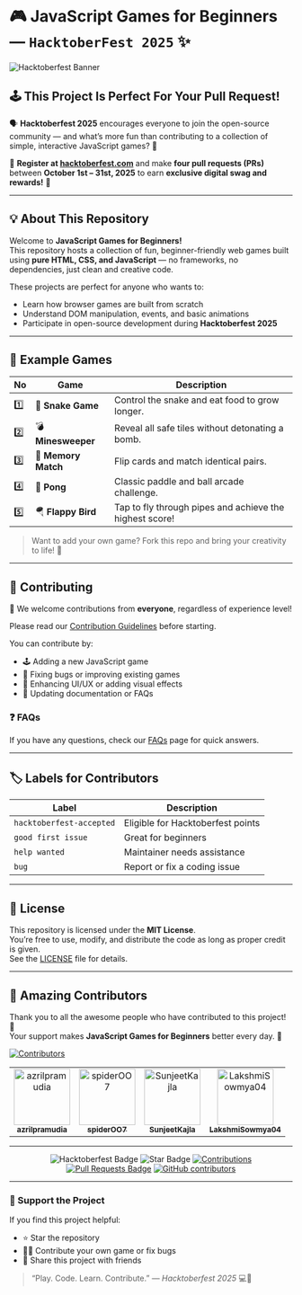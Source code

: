 # 🎮 JavaScript Games for Beginners — `HacktoberFest 2025` ✨

![Hacktoberfest Banner](https://github.com/azrilpramudia/javascript-games/raw/main/.github/banner.png)

## 🕹️ This Project Is Perfect For Your Pull Request!

🗣 **Hacktoberfest 2025** encourages everyone to join the open-source community — and what’s more fun than contributing to a collection of simple, interactive JavaScript games? 🎯

📢 **Register at [hacktoberfest.com](https://hacktoberfest.com)** and make **four pull requests (PRs)** between **October 1st – 31st, 2025** to earn **exclusive digital swag and rewards!** 🚀

---

## 💡 About This Repository

Welcome to **JavaScript Games for Beginners!**  
This repository hosts a collection of fun, beginner-friendly web games built using **pure HTML, CSS, and JavaScript** — no frameworks, no dependencies, just clean and creative code.

These projects are perfect for anyone who wants to:

- Learn how browser games are built from scratch
- Understand DOM manipulation, events, and basic animations
- Participate in open-source development during **Hacktoberfest 2025**

---

## 📂 Example Games

| No  | Game                | Description                                             |
| --- | ------------------- | ------------------------------------------------------- |
| 1️⃣  | 🐍 **Snake Game**   | Control the snake and eat food to grow longer.          |
| 2️⃣  | 💣 **Minesweeper**  | Reveal all safe tiles without detonating a bomb.        |
| 3️⃣  | 🧩 **Memory Match** | Flip cards and match identical pairs.                   |
| 4️⃣  | 🏓 **Pong**         | Classic paddle and ball arcade challenge.               |
| 5️⃣  | 🪂 **Flappy Bird**  | Tap to fly through pipes and achieve the highest score! |

> Want to add your own game? Fork this repo and bring your creativity to life! 🎨

---

## 🧠 Contributing

🎉 We welcome contributions from **everyone**, regardless of experience level!

Please read our [Contribution Guidelines](./CONTRIBUTING.md) before starting.

You can contribute by:

- 🕹️ Adding a new JavaScript game
- 🐞 Fixing bugs or improving existing games
- 💅 Enhancing UI/UX or adding visual effects
- 📘 Updating documentation or FAQs

### ❓ FAQs

If you have any questions, check our [FAQs](./Faqs.md) page for quick answers.

---

## 🏷️ Labels for Contributors

| Label                    | Description                       |
| ------------------------ | --------------------------------- |
| `hacktoberfest-accepted` | Eligible for Hacktoberfest points |
| `good first issue`       | Great for beginners               |
| `help wanted`            | Maintainer needs assistance       |
| `bug`                    | Report or fix a coding issue      |

---

## 📜 License

This repository is licensed under the **MIT License**.  
You’re free to use, modify, and distribute the code as long as proper credit is given.  
See the [LICENSE](./LICENSE) file for details.

---

## 💫 Amazing Contributors

Thank you to all the awesome people who have contributed to this project! 🎉  
Your support makes **JavaScript Games for Beginners** better every day. 💪

[![Contributors](https://contrib.rocks/image?repo=azrilpramudia/javascript-games)](https://github.com/azrilpramudia/javascript-games/graphs/contributors)

<!-- readme: contributors -start -->
<table>
	<tbody>
		<tr>
            <td align="center">
                <a href="https://github.com/azrilpramudia">
                    <img src="https://avatars.githubusercontent.com/u/107488372?v=4" width="100;" alt="azrilpramudia"/>
                    <br />
                    <sub><b>azrilpramudia</b></sub>
                </a>
            </td>
            <td align="center">
                <a href="https://github.com/spiderOO7">
                    <img src="https://avatars.githubusercontent.com/u/120004473?v=4" width="100;" alt="spiderOO7"/>
                    <br />
                    <sub><b>spiderOO7</b></sub>
                </a>
            </td>
            <td align="center">
                <a href="https://github.com/SunjeetKajla">
                    <img src="https://avatars.githubusercontent.com/u/206449884?v=4" width="100;" alt="SunjeetKajla"/>
                    <br />
                    <sub><b>SunjeetKajla</b></sub>
                </a>
            </td>
            <td align="center">
                <a href="https://github.com/LakshmiSowmya04">
                    <img src="https://avatars.githubusercontent.com/u/112118575?v=4" width="100;" alt="LakshmiSowmya04"/>
                    <br />
                    <sub><b>LakshmiSowmya04</b></sub>
                </a>
            </td>
		</tr>
	<tbody>
</table>
<!-- readme: contributors -end -->

---

<div align="center">

<img src="https://img.shields.io/badge/hacktoberfest2025--blueviolet" alt="Hacktoberfest Badge"/>
<img src="https://img.shields.io/static/v1?label=%F0%9F%8C%9F&message=If%20Useful&style=flat&color=BC4E99" alt="Star Badge"/>
<a href="https://github.com/azrilpramudia/javascript-games"><img src="https://img.shields.io/badge/Contributions-welcome-violet.svg?style=flat&logo=git" alt="Contributions"/></a>  
<a href="https://github.com/azrilpramudia/javascript-games/pulls"><img src="https://img.shields.io/github/issues-pr/azrilpramudia/javascript-games" alt="Pull Requests Badge"/></a>  
<a href="https://github.com/azrilpramudia/javascript-games/graphs/contributors"><img alt="GitHub contributors" src="https://img.shields.io/github/contributors/azrilpramudia/javascript-games?color=2b9348"></a>

</div>

<!-- Last contributors update: 2025-10-24 14:00:00 UTC -->

---

### 🌟 Support the Project

If you find this project helpful:

- ⭐ Star the repository
- 🧑‍💻 Contribute your own game or fix bugs
- 💬 Share this project with friends

> “Play. Code. Learn. Contribute.” — _Hacktoberfest 2025_ 💻🎉
